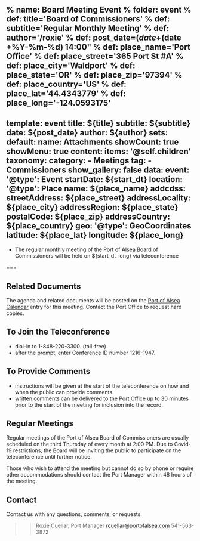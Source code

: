 % name: Board Meeting Event
% folder: event
% def: title='Board of Commissioners'
% def: subtitle='Regular Monthly Meeting'
% def: author='/roxie'
% def: post_date=$(date +%m/%d/%Y)
% def: start_dt="$(date +%Y-%m-%d) 14:00"
% def: place_name='Port Office'
% def: place_street='365 Port St #A'
% def: place_city='Waldport'
% def: place_state='OR'
% def: place_zip='97394'
% def: place_country='US'
% def: place_lat='44.4343779'
% def: place_long='-124.0593175'
---
template: event
title: ${title}
subtitle: ${subtitle}
date: ${post_date}
author: ${author}
sets:
    default:
        name: Attachments
        showCount: true
        showMenu: true
content:
    items: '@self.children'
taxonomy:
    category: 
        - Meetings
    tag: 
        - Commissioners
show_gallery: false
data:
    event:
        '@type': Event
        startDate: ${start_dt}
        location:
            '@type': Place
            name: ${place_name}
            addcdss:
                streetAddress: ${place_street}
                addressLocality: ${place_city}
                addressRegion: ${place_state}
                postalCode: ${place_zip}
                addressCountry: ${place_country}
            geo:
                '@type': GeoCoordinates
                latitude: ${place_lat}
                longitude:  ${place_long} 
---

- The regular monthly meeting of the Port of Alsea Board of Commissioners will be held on ${start_dt_long} via teleconference

===



## Related Documents
The agenda and related documents will be posted on the [Port of Alsea Calendar](http://www.portofalsea.com/calendar) entry for this meeting. Contact the Port Office to request hard copies.

## To Join the Teleconference
- dial-in to 1-848-220-3300. (toll-free)
- after the prompt, enter Conference ID number 1216-1947.

## To Provide Comments
- instructions will be given at the start of the teleconference on how and when the public can provide comments.
- written comments can be delivered to the Port Office up to 30 minutes prior to the start of the meeting for inclusion into the record.

## Regular Meetings
Regular meetings of the Port of Alsea Board of Commissioners are usually scheduled on the third Thursday of every month at 2:00 PM. Due to Covid-19 restrictions, the Board will be inviting the public to participate on the teleconference until further notice.

Those who wish to attend the meeting but cannot do so by phone or require other accommodations should contact the Port Manager within 48 hours of the meeting. 

## Contact
Contact us with any questions, comments, or requests. 

>> Roxie Cuellar, Port Manager
    rcuellar@portofalsea.com
    541-563-3872 

